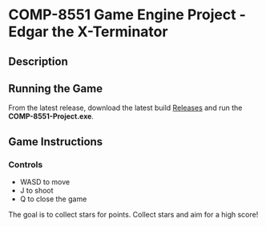 # COMP-8551 Game Engine Project - Edgar the X-Terminator

## Description
## Running the Game
From the latest release, download the latest build [Releases](https://github.com/JasonZFHuang/COMP-8551-Project/releases) and run the **COMP-8551-Project.exe**.

## Game Instructions
### Controls
* WASD to move
* J to shoot
* Q to close the game

The goal is to collect stars for points. Collect stars and aim for a high score!
